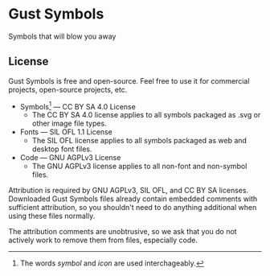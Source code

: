 # Gust Symbols

Symbols that will blow you away

## License

Gust Symbols is free and open-source. Feel free to use it for commercial projects, open-source projects, etc.

 * Symbols[^1] — CC BY SA 4.0 License
   - The CC BY SA 4.0 license applies to all symbols packaged as .svg or other image file types.
 * Fonts — SIL OFL 1.1 License
   - The SIL OFL license applies to all symbols packaged as web and desktop font files.
 * Code — GNU AGPLv3 License
   - The GNU AGPLv3 license applies to all non-font and non-symbol files.

Attribution is required by GNU AGPLv3, SIL OFL, and CC BY SA licenses. Downloaded Gust Symbols files already contain embedded comments with sufficient attribution, so you shouldn't need to do anything additional when using these files normally.

The attribution comments are unobtrusive, so we ask that you do not actively work to remove them from files, especially code.

[^1]: The words _symbol_ and _icon_ are used interchageably.
